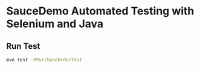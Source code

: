 # SauceDemo Automated Testing with Selenium and Java

## Run Test
```cmd
mvn test -PPurchaseOrderTest
```